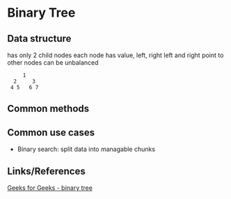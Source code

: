 # Binary Tree

## Data structure
has only 2 child nodes
each node has value, left, right
left and right point to other nodes
can be unbalanced

```
     1
  2     3
 4 5   6 7
```

## Common methods

## Common use cases
- Binary search: split data into managable chunks

## Links/References
[Geeks for Geeks - binary tree](https://www.geeksforgeeks.org/binary-tree-data-structure/)